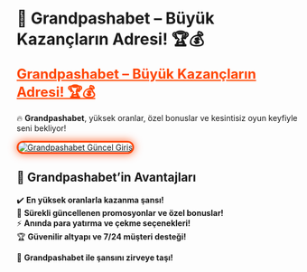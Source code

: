 # 🎯 Grandpashabet – Büyük Kazançların Adresi! 🏆💰  

<a href="https://cutt.ly/GrandSosyal" title="Grandpashabet Güncel Giriş" style="color: #ff4500; font-size: 24px; font-weight: bold;">Grandpashabet – Büyük Kazançların Adresi! 🏆💰</a>  

🔥 **Grandpashabet**, yüksek oranlar, özel bonuslar ve kesintisiz oyun keyfiyle seni bekliyor!  

<a href="https://cutt.ly/GrandSosyal" title="Grandpashabet Güncel Giriş">  
<img src="https://i.ibb.co/BtMhhf6/g-venligiris.jpg" alt="Grandpashabet Güncel Giriş" style="max-width: 100%; border: 3px solid #ff4500; border-radius: 15px; box-shadow: 0px 0px 15px rgba(255, 69, 0, 0.8);">  
</a>  

## 🚀 Grandpashabet’in Avantajları  
✔️ **En yüksek oranlarla kazanma şansı!**  
🎁 **Sürekli güncellenen promosyonlar ve özel bonuslar!**  
⚡ **Anında para yatırma ve çekme seçenekleri!**  
🏆 **Güvenilir altyapı ve 7/24 müşteri desteği!**  

💎 **Grandpashabet ile şansını zirveye taşı!**
